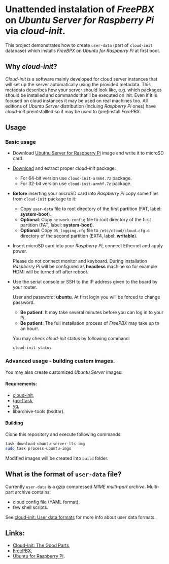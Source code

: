 # Unattended instalation of *FreePBX* on *Ubuntu Server for Raspberry Pi* via *cloud-init*.

This project demonstrates how to create `user-data` (part of `cloud-init` database) which
installs *FreeBPX* on *Ubuntu for Raspberry Pi* at first boot.

## Why *cloud-init*?

*Cloud-init* is a software mainly developed for cloud server instances that will set up the server automatically using the provided metadata.
This metadata describes how your server should look like, e.g. which packages should be installed and commands that’ll be executed on init.
Even if it is focused on cloud instances it may be used on real machines too.
All editions of *Ubuntu Server* distribution (incluing *Raspberry Pi* ones) have *cloud-init* preintstallled so it may be used to (pre)install *FreePBX*.

## Usage

### Basic usage

- Download [Ubutnu Server for Raspberry Pi](http://ubuntu.com/download/raspberry-pi) image and write it to microSD card.
- [Download](http://github.com/RoEdAl/freepbx-on-ubuntu-rpi/releases/latest) and extract proper *cloud-init* package:

    * For 64-bit version use `cloud-init-arm64.7z` package.
    * For 32-bit version use `cloud-init-armhf.7z` package.

- **Before** inserting your microSD card into *Raspberry Pi*  copy some files from `cloud-init` package to it:

  * Copy `user-data` file to root directory of the first partition (FAT, label: **system-boot**).
  * **Optional**: Copy `network-config` file to root directory of the first partition (FAT, label: **system-boot**).
  * **Optional**: Copy `05_logging.cfg` file to `/etc/cloud/cloud.cfg.d` directory of the second partition (EXT4, label: **writable**).

- Insert microSD card into your *Raspberry Pi*, connect Ethernet and apply power.

  Please do not connect monitor and keyboard. During installation *Raspberry Pi* will be
  configured as **headless** machine so for example HDMI will be turned off after reboot.

- Use the serial console or SSH to the IP address given to the board by your router.

  User and password: **ubuntu**. At first login you will be forced to change password.
  
  * **Be patient**: It may take several minutes before you can log in to your Pi.
  * **Be patient**: The full installation process of *FreePBX* may take up to an hour!.

  You may check *cloud-init* status by following command:

  ```sh
  cloud-init status
  ```

### Advanced usage - building custom images.

You may also create customized *Ubuntu Server* images:

#### Requirements:

* [cloud-init](http://cloudinit.readthedocs.io/en/latest/),
* [(go-)task](http://taskfile.dev),
* [yq](http://mikefarah.gitbook.io/yq/),
* libarchive-tools (bsdtar).

#### Building

Clone this repository and execute following commands:

```sh
task download-ubuntu-server-lts-img
sudo task process-ubuntu-imgs
```

Modified images will be created into `build` folder.

## What is the format of `user-data` file?

Currently `user-data` is a gzip compressed *MIME multi-part archive*.
Multi-part archive contains:

* cloud config file (YAML format),
* few shell scripts.

See [cloud-init: User data formats](http://cloudinit.readthedocs.io/en/latest/explanation/format.html) for more info about user data formats.

## Links:

* [Cloud-Init: The Good Parts](http://www.hashicorp.com/resources/cloudinit-the-good-parts),
* [FreePBX](http://www.freepbx.org/),
* [Ubuntu for Raspberry Pi](https://ubuntu.com/download/raspberry-pi).
